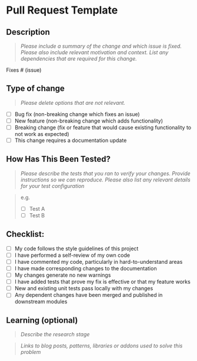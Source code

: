 # Pull Request Template

## Description

> _Please include a summary of the change and which issue is fixed. Please also include relevant motivation and context. List any dependencies that are required for this change._

Fixes # (issue)

## Type of change

> _Please delete options that are not relevant._

- [ ] Bug fix (non-breaking change which fixes an issue)
- [ ] New feature (non-breaking change which adds functionality)
- [ ] Breaking change (fix or feature that would cause existing functionality to not work as expected)
- [ ] This change requires a documentation update

## How Has This Been Tested?

> _Please describe the tests that you ran to verify your changes. Provide instructions so we can reproduce. Please also list any relevant details for your test configuration_

> e.g.
> - [ ] Test A
> - [ ] Test B

## Checklist:

- [ ] My code follows the style guidelines of this project
- [ ] I have performed a self-review of my own code
- [ ] I have commented my code, particularly in hard-to-understand areas
- [ ] I have made corresponding changes to the documentation
- [ ] My changes generate no new warnings
- [ ] I have added tests that prove my fix is effective or that my feature works
- [ ] New and existing unit tests pass locally with my changes
- [ ] Any dependent changes have been merged and published in downstream modules

## Learning (optional)

> _Describe the research stage_

> _Links to blog posts, patterns, libraries or addons used to solve this problem_

